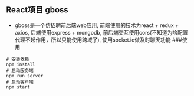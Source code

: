 ## React项目 gboss
* gboss是一个仿招聘前后端web应用, 前端使用的技术为react + redux + axios, 后端使用express + mongodb, 前后端交互使用cors(不知道为啥配置代理不起作用，所以只能使用跨域了), 使用socket.io做及时聊天功能
###使用
```
# 安装依赖
npm install
# 启动服务端
npm run server
# 启动客户端
npm start

```
